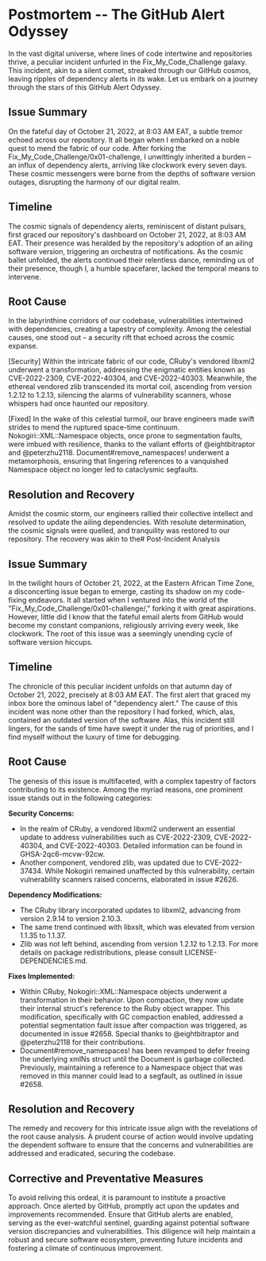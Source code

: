# Postmortem -- The GitHub Alert Odyssey

In the vast digital universe, where lines of code intertwine and repositories thrive, a peculiar incident unfurled in the Fix_My_Code_Challenge galaxy. This incident, akin to a silent comet, streaked through our GitHub cosmos, leaving ripples of dependency alerts in its wake. Let us embark on a journey through the stars of this GitHub Alert Odyssey.

## Issue Summary

On the fateful day of October 21, 2022, at 8:03 AM EAT, a subtle tremor echoed across our repository. It all began when I embarked on a noble quest to mend the fabric of our code. After forking the Fix_My_Code_Challenge/0x01-challenge, I unwittingly inherited a burden – an influx of dependency alerts, arriving like clockwork every seven days. These cosmic messengers were borne from the depths of software version outages, disrupting the harmony of our digital realm.

## Timeline

The cosmic signals of dependency alerts, reminiscent of distant pulsars, first graced our repository's dashboard on October 21, 2022, at 8:03 AM EAT. Their presence was heralded by the repository's adoption of an ailing software version, triggering an orchestra of notifications. As the cosmic ballet unfolded, the alerts continued their relentless dance, reminding us of their presence, though I, a humble spacefarer, lacked the temporal means to intervene.

## Root Cause

In the labyrinthine corridors of our codebase, vulnerabilities intertwined with dependencies, creating a tapestry of complexity. Among the celestial causes, one stood out – a security rift that echoed across the cosmic expanse.

[Security]
Within the intricate fabric of our code, CRuby's vendored libxml2 underwent a transformation, addressing the enigmatic entities known as CVE-2022-2309, CVE-2022-40304, and CVE-2022-40303. Meanwhile, the ethereal vendored zlib transcended its mortal coil, ascending from version 1.2.12 to 1.2.13, silencing the alarms of vulnerability scanners, whose whispers had once haunted our repository.

[Fixed]
In the wake of this celestial turmoil, our brave engineers made swift strides to mend the ruptured space-time continuum. Nokogiri::XML::Namespace objects, once prone to segmentation faults, were imbued with resilience, thanks to the valiant efforts of @eightbitraptor and @peterzhu2118. Document#remove_namespaces! underwent a metamorphosis, ensuring that lingering references to a vanquished Namespace object no longer led to cataclysmic segfaults.

## Resolution and Recovery

Amidst the cosmic storm, our engineers rallied their collective intellect and resolved to update the ailing dependencies. With resolute determination, the cosmic signals were quelled, and tranquility was restored to our repository. The recovery was akin to the# Post-Incident Analysis

## Issue Summary

In the twilight hours of October 21, 2022, at the Eastern African Time Zone, a disconcerting issue began to emerge, casting its shadow on my code-fixing endeavors. It all started when I ventured into the world of the "Fix_My_Code_Challenge/0x01-challenge/," forking it with great aspirations. However, little did I know that the fateful email alerts from GitHub would become my constant companions, religiously arriving every week, like clockwork. The root of this issue was a seemingly unending cycle of software version hiccups.

## Timeline

The chronicle of this peculiar incident unfolds on that autumn day of October 21, 2022, precisely at 8:03 AM EAT. The first alert that graced my inbox bore the ominous label of "dependency alert." The cause of this incident was none other than the repository I had forked, which, alas, contained an outdated version of the software. Alas, this incident still lingers, for the sands of time have swept it under the rug of priorities, and I find myself without the luxury of time for debugging.

## Root Cause

The genesis of this issue is multifaceted, with a complex tapestry of factors contributing to its existence. Among the myriad reasons, one prominent issue stands out in the following categories:

**Security Concerns:**

- In the realm of CRuby, a vendored libxml2 underwent an essential update to address vulnerabilities such as CVE-2022-2309, CVE-2022-40304, and CVE-2022-40303. Detailed information can be found in GHSA-2qc6-mcvw-92cw.
- Another component, vendored zlib, was updated due to CVE-2022-37434. While Nokogiri remained unaffected by this vulnerability, certain vulnerability scanners raised concerns, elaborated in issue #2626.

**Dependency Modifications:**

- The CRuby library incorporated updates to libxml2, advancing from version 2.9.14 to version 2.10.3.
- The same trend continued with libxslt, which was elevated from version 1.1.35 to 1.1.37.
- Zlib was not left behind, ascending from version 1.2.12 to 1.2.13. For more details on package redistributions, please consult LICENSE-DEPENDENCIES.md.

**Fixes Implemented:**

- Within CRuby, Nokogiri::XML::Namespace objects underwent a transformation in their behavior. Upon compaction, they now update their internal struct's reference to the Ruby object wrapper. This modification, specifically with GC compaction enabled, addressed a potential segmentation fault issue after compaction was triggered, as documented in issue #2658. Special thanks to @eightbitraptor and @peterzhu2118 for their contributions.
- Document#remove_namespaces! has been revamped to defer freeing the underlying xmlNs struct until the Document is garbage collected. Previously, maintaining a reference to a Namespace object that was removed in this manner could lead to a segfault, as outlined in issue #2658.

## Resolution and Recovery

The remedy and recovery for this intricate issue align with the revelations of the root cause analysis. A prudent course of action would involve updating the dependent software to ensure that the concerns and vulnerabilities are addressed and eradicated, securing the codebase.

## Corrective and Preventative Measures

To avoid reliving this ordeal, it is paramount to institute a proactive approach. Once alerted by GitHub, promptly act upon the updates and improvements recommended. Ensure that GitHub alerts are enabled, serving as the ever-watchful sentinel, guarding against potential software version discrepancies and vulnerabilities. This diligence will help maintain a robust and secure software ecosystem, preventing future incidents and fostering a climate of continuous improvement.
